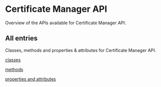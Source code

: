 [
This is a templated file. Adding content to this file may result in it being
reverted. Instead, if you want to place additional content, create an
"overview_content.md" file in `docs/` directory. The Sphinx tool will
pick up on the content and merge the content.
]: #

# Certificate Manager API

Overview of the APIs available for Certificate Manager API.

## All entries

Classes, methods and properties & attributes for
Certificate Manager API.

[classes](https://cloud.google.com/python/docs/reference/certificatemanager/latest/summary_class.html)

[methods](https://cloud.google.com/python/docs/reference/certificatemanager/latest/summary_method.html)

[properties and
attributes](https://cloud.google.com/python/docs/reference/certificatemanager/latest/summary_property.html)
